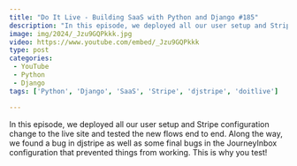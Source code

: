 ```yaml
---
title: "Do It Live - Building SaaS with Python and Django #185"
description: "In this episode, we deployed all our user setup and Stripe configuration change to the live site and tested the new flows end to end. Along the way, we found a bug in djstripe as well as some final bugs in the JourneyInbox configuration that prevented things from working. This is why you test!"
image: img/2024/_Jzu9GQPkkk.jpg
video: https://www.youtube.com/embed/_Jzu9GQPkkk
type: post
categories:
 - YouTube
 - Python
 - Django
tags: ['Python', 'Django', 'SaaS', 'Stripe', 'djstripe', 'doitlive']

---
```


In this episode, we deployed all our user setup and Stripe configuration change to the live site and tested the new flows end to end. Along the way, we found a bug in djstripe as well as some final bugs in the JourneyInbox configuration that prevented things from working. This is why you test!
